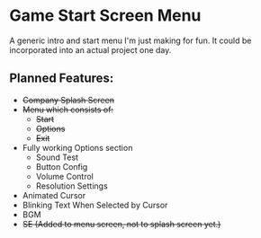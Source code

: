 # Game Start Screen Menu
A generic intro and start menu I'm just making for fun.
It could be incorporated into an actual project one day.

## Planned Features:
* ~~Company Splash Screen~~
* ~~Menu which consists of:~~
    - ~~Start~~
    - ~~Options~~
    - ~~Exit~~
* Fully working Options section
    - Sound Test
    - Button Config
    - Volume Control
    - Resolution Settings
* Animated Cursor
* Blinking Text When Selected by Cursor
* BGM
* ~~SE (Added to menu screen, not to splash screen yet.)~~
